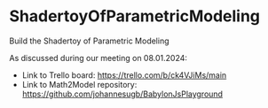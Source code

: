# ShadertoyOfParametricModeling

Build the Shadertoy of Parametric Modeling

As discussed during our meeting on 08.01.2024:
- Link to Trello board: https://trello.com/b/ck4VJiMs/main
- Link to Math2Model repository: https://github.com/johannesugb/BabylonJsPlayground
